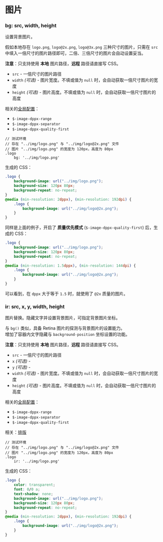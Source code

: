 图片
===

### bg: src, width, height

设置背景图片。

假如本地存在 `logo.png`, `logo@2x.png`, `logo@3x.png` 三种尺寸的图片，只需在 `src` 中填入一倍尺寸的图片路径即可，二倍、三倍尺寸的图片会自动设置妥当。

**注意**：只支持使用 **本地** 图片路径，**远程** 路径请直接写 CSS。

 * `src` - 一倍尺寸的图片路径
 * `width` _(可选)_ - 图片宽度。不填或值为 `null` 时，会自动获取一倍尺寸图片的宽度
 * `height` _(可选)_ - 图片高度。不填或值为 `null` 时，会自动获取一倍尺寸图片的高度

相关的[全局配置](./setting.md)：

 * `$-image-dppx-range`
 * `$-image-dppx-separator`
 * `$-image-dppx-quality-first`

```stylus
// 测试环境
// 存在 "../img/logo.png" 与 "../img/logo@2x.png" 文件
// 图片 "../img/logo.png" 的宽度为 120px，高度为 80px
.logo
    bg: '../img/logo.png'
```

生成的 CSS：

```css
.logo {
    background-image: url("../img/logo.png");
    background-size: 120px 80px;
    background-repeat: no-repeat;
}
@media (min-resolution: 2dppx), (min-resolution: 192dpi) {
    .logo {
        background-image: url("../img/logo@2x.png");
    }
}
```

同样是上面的例子，开启了 **质量优先模式** (`$-image-dppx-quality-first`) 后，生成的 CSS：

```css
.logo {
    background-image: url("../img/logo.png");
    background-size: 120px 80px;
    background-repeat: no-repeat;
}
@media (min-resolution: 1.5dppx), (min-resolution: 144dpi) {
    .logo {
        background-image: url("../img/logo@2x.png");
    }
}
```

可以看到，在 `dppx` 大于等于 `1.5` 时，就使用了 `@2x` 质量的图片。

### ir: src, x, y, width, height

图片替换。隐藏文字并设置背景图片，可指定背景图片坐标。

与 `bg()` 类似，具备 Retina 图片的探测与背景图片的设置能力。  
增加了容器内文字隐藏与 `background-position` 坐标设置的功能。

**注意**：只支持使用 **本地** 图片路径，**远程** 路径请直接写 CSS。

 * `src` - 一倍尺寸的图片路径
 * `x` _(可选)_ -
 * `y` _(可选)_ -
 * `width` _(可选)_ - 图片宽度。不填或值为 `null` 时，会自动获取一倍尺寸图片的宽度
 * `height` _(可选)_ - 图片高度。不填或值为 `null` 时，会自动获取一倍尺寸图片的高度

相关的[全局配置](./setting.md)：

 * `$-image-dppx-range`
 * `$-image-dppx-separator`
 * `$-image-dppx-quality-first`

相关：[排版](./typography.md)

```stylus
// 测试环境
// 存在 "../img/logo.png" 与 "../img/logo@2x.png" 文件
// 图片 "../img/logo.png" 的宽度为 120px，高度为 80px
.logo
    ir: '../img/logo.png'
```

生成的 CSS：

```css
.logo {
    color: transparent;
    font: 0/0 a;
    text-shadow: none;
    background-image: url("../img/logo.png");
    background-size: 120px 80px;
    background-repeat: no-repeat;
}
@media (min-resolution: 2dppx), (min-resolution: 192dpi) {
    .logo {
        background-image: url("../img/logo@2x.png");
    }
}
```
